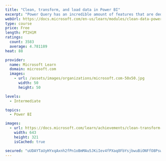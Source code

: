 ```yaml
---
title: "Clean, transform, and load data in Power BI"
excerpt: "Power Query has an incredible amount of features that are dedicated to helping you clean and prepare your data for analysis. You will learn how to simplify a complicated model, change data types, rename objects, and pivot data. You will also learn how to profile columns so that you know which columns have the valuable data that you’re seeking for deeper analytics."
webUrl: https://docs.microsoft.com/en-us/learn/modules/clean-data-power-bi/
type: course
price: Free
length: PT2H1M
ratings:
  count: 3583
  average: 4.781189
heat: 88

provider:
  name: Microsoft Learn
  domain: microsoft.com
  images:
    - url: /assets/images/organizations/microsoft.com-50x50.jpg
      width: 50
      height: 50

levels:
  - Intermediate

topics:
  - Power BI

images:
  - url: https://docs.microsoft.com/learn/achievements/clean-transform-and-load-data-in-power-bi-social.png
    width: 643
    height: 321
    isCached: true

secured: "uUDAYTaUyHYxqAxnh2fPn1oBmMAu5JKiIev4fPXaq8FbYsjbwuBiONFfO8PswPIrCWg3Cs8M2ayPh5HJa1wd3vzz5KmgvLPZ9GYg7CiWu9vPyEi9zUQHrxwIwROwbYJZqptWejYkVbEMEJoeyDqTsJoHr++8sfuZpWLzv6ZL+3qN5KhRFCpTSCaARMRaCOPZeKdG+IlSO+Z00kAwrbv8dygx9+Dr9oXT73SDPGbej4kR6DFW4nAyPxgmbVfinrcAdRH+WLCm+pFI5pk6QuC7f4yB4ePmYEtyw5oUdbZjbh02Nfn9tGcaFJb6gEELpOAHzQbXnVAm3x3S/U0/MecYG1KvLppdSzF8fOOYEfSNk2Nbw0YAjrUK1OjNBoYdyZU+/X/cWEeJbLgZae9KXmH4EXiOShWf6NDBLI31JNfMg8w=;ytvbfVMGJXp5uYMSItDB9w=="
---
```


